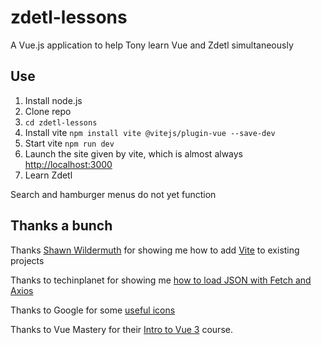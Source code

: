 # zdetl-lessons
A Vue.js application to help Tony learn Vue and Zdetl simultaneously

## Use
1. Install node.js
2. Clone repo
3. `cd zdetl-lessons`
4. Install vite `npm install vite @vitejs/plugin-vue --save-dev`
5. Start vite `npm run dev`
6. Launch the site given by vite, which is almost always [http://localhost:3000](http://localhost:3000)
7. Learn Zdetl

Search and hamburger menus do not yet function

## Thanks a bunch
Thanks [Shawn Wildermuth](https://wildermuth.com/2021/01/10/Vite-for-Existing-Vue-CLI-Projects) for showing me how to add [Vite](https://vitejs.dev/) to existing projects

Thanks to techinplanet for showing me [how to load JSON with Fetch and Axios](https://techinplanet.com/read-and-display-json-data-from-external-file-in-vue-js/)

Thanks to Google for some [useful icons](https://fonts.google.com/icons)

Thanks to Vue Mastery for their [Intro to Vue 3](https://www.vuemastery.com/courses/intro-to-vue-3/intro-to-vue3) course.